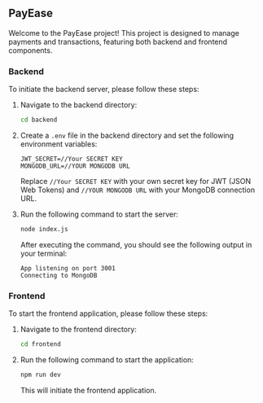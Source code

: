 ## PayEase

Welcome to the PayEase project! This project is designed to manage payments and transactions, featuring both backend and frontend components.

### Backend

To initiate the backend server, please follow these steps:

1. Navigate to the backend directory:

    ```bash
    cd backend
    ```

2. Create a `.env` file in the backend directory and set the following environment variables:

    ```plaintext
    JWT_SECRET=//Your SECRET KEY
    MONGODB_URL=//YOUR MONGODB URL
    ```

    Replace `//Your SECRET KEY` with your own secret key for JWT (JSON Web Tokens) and `//YOUR MONGODB URL` with your MongoDB connection URL.

3. Run the following command to start the server:

    ```bash
    node index.js
    ```

    After executing the command, you should see the following output in your terminal:

    ```vbnet
    App listening on port 3001
    Connecting to MongoDB
    ```

### Frontend

To start the frontend application, please follow these steps:

1. Navigate to the frontend directory:

    ```bash
    cd frontend
    ```

2. Run the following command to start the application:

    ```bash
    npm run dev
    ```

    This will initiate the frontend application.
